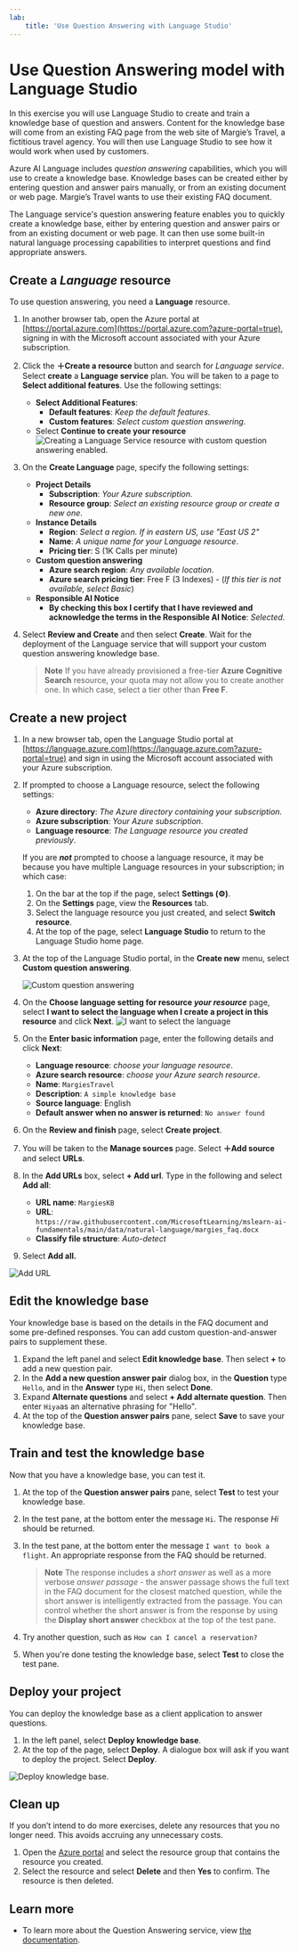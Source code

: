 ```yaml
---
lab:
    title: 'Use Question Answering with Language Studio'
---
```


# Use Question Answering model with Language Studio

In this exercise you will use Language Studio to create and train a knowledge base of question and answers. Content for the knowledge base will come from an existing FAQ page from the web site of Margie’s Travel, a fictitious travel agency. You will then use Language Studio to see how it would work when used by customers.

Azure AI Language includes *question answering* capabilities, which you will use to create a knowledge base. Knowledge bases can be created either by entering question and answer pairs manually, or from an existing document or web page. Margie’s Travel wants to use their existing FAQ document.

The Language service's question answering feature enables you to quickly create a knowledge base, either by entering question and answer pairs or from an existing document or web page. It can then use some built-in natural language processing capabilities to interpret questions and find appropriate answers.

## Create a *Language* resource

To use question answering, you need a **Language** resource.

1. In another browser tab, open the Azure portal at [https://portal.azure.com](https://portal.azure.com?azure-portal=true), signing in with the Microsoft account associated with your Azure subscription.

1. Click the **&#65291;Create a resource** button and search for *Language service*. Select **create** a **Language service** plan. You will be taken to a page to **Select additional features**. Use the following settings:
    - **Select Additional Features**:
        - **Default features**: *Keep the default features*.
        - **Custom features**: *Select custom question answering*.
     - Select **Continue to create your resource**
    ![Creating a Language Service resource with custom question answering enabled.](media/create-a-bot/create-language-service-resource.png)

1. On the **Create Language** page, specify the following settings:
    - **Project Details**
        - **Subscription**: *Your Azure subscription*.
        - **Resource group**: *Select an existing resource group or create a new one*.
    - **Instance Details**
        - **Region**: *Select a region. If in eastern US, use "East US 2"*      
        - **Name**: *A unique name for your Language resource*.
        - **Pricing tier**: S (1K Calls per minute)
    - **Custom question answering**
        - **Azure search region**: *Any available location*.
        - **Azure search pricing tier**: Free F (3 Indexes) - (*If this tier is not available, select Basic*)
    - **Responsible AI Notice**
        - **By checking this box I certify that I have reviewed and acknowledge the terms in the Responsible AI Notice**: *Selected*.

1. Select **Review and Create** and then select **Create**. Wait for the deployment of the Language service that will support your custom question answering knowledge base.

    > **Note**
    > If you have already provisioned a free-tier **Azure Cognitive Search** resource, your quota may not allow you to create another one. In which case, select a tier other than **Free F**.

## Create a new project

1. In a new browser tab, open the Language Studio portal at [https://language.azure.com](https://language.azure.com?azure-portal=true) and sign in using the Microsoft account associated with your Azure subscription.
1. If prompted to choose a Language resource, select the following settings:
    - **Azure directory**: *The Azure directory containing your subscription*.
    - **Azure subscription**: *Your Azure subscription*.
    - **Language resource**: *The Language resource you created previously*.

    If you are ***not*** prompted to choose a language resource, it may be because you have multiple Language resources in your subscription; in which case:
    1. On the bar at the top if the page, select **Settings (&#9881;)**.      
    1. On the **Settings** page, view the **Resources** tab.
    1. Select the language resource you just created, and select **Switch resource**.
    1. At the top of the page, select **Language Studio** to return to the Language Studio home page.

1. At the top of the Language Studio portal, in the **Create new** menu, select **Custom question answering**.

    ![Custom question answering](media/create-a-bot/create-custom-question-answering.png)

1. On the **Choose language setting for resource *your resource*** page, select **I want to select the language when I create a project in this resource** and click **Next**.
  ![I want to select the language](media/create-a-bot/create-project.png)

1. On the **Enter basic information** page, enter the following details and click **Next**:
    - **Language resource**: *choose your language resource*.  
    - **Azure search resource**: *choose your Azure search resource*.
    - **Name**: `MargiesTravel`
    - **Description**: `A simple knowledge base`
    - **Source language**: English
    - **Default answer when no answer is returned**: `No answer found`
1. On the **Review and finish** page, select **Create project**.
1. You will be taken to the **Manage sources** page. Select **&#65291;Add source** and select **URLs**.
1. In the **Add URLs** box, select **+ Add url**. Type in the following and select **Add all**:
    - **URL name**: `MargiesKB`
    - **URL**: `https://raw.githubusercontent.com/MicrosoftLearning/mslearn-ai-fundamentals/main/data/natural-language/margies_faq.docx`
    - **Classify file structure**: *Auto-detect*
1. Select **Add all.**  

 ![Add URL](media/create-a-bot/add-url.png)

## Edit the knowledge base

Your knowledge base is based on the details in the FAQ document and some pre-defined responses. You can add custom question-and-answer pairs to supplement these.

1. Expand the left panel and select **Edit knowledge base**. Then select **+** to add a new question pair.
1. In the **Add a new question answer pair** dialog box, in the **Question** type `Hello`, and in the **Answer** type `Hi`, then select **Done**.
1. Expand **Alternate questions** and select **+ Add alternate question**. Then enter `Hiya`as an alternative phrasing for "Hello".
1. At the top of the **Question answer pairs** pane, select **Save** to save your knowledge base.

## Train and test the knowledge base

Now that you have a knowledge base, you can test it.

1. At the top of the **Question answer pairs** pane, select **Test** to test your knowledge base.
1. In the test pane, at the bottom enter the message `Hi`. The response *Hi* should be returned.
1. In the test pane, at the bottom enter the message `I want to book a flight`. An appropriate response from the FAQ should be returned.

    > **Note**
    > The response includes a *short answer* as well as a more verbose *answer passage* - the answer passage shows the full text in the FAQ document for the closest matched question, while the short answer is intelligently extracted from the passage. You can control whether the short answer is from the response by using the **Display short answer** checkbox at the top of the test pane.

1. Try another question, such as `How can I cancel a reservation?`
1. When you're done testing the knowledge base, select **Test** to close the test pane.

## Deploy your project

You can deploy the knowledge base as a client application to answer questions.

1. In the left panel, select **Deploy knowledge base**.
1. At the top of the page, select **Deploy**. A dialogue box will ask if you want to deploy the project. Select **Deploy**.

 ![Deploy knowledge base.](media/create-a-bot/deploy-knowledge-base.png)

## Clean up

If you don’t intend to do more exercises, delete any resources that you no longer need. This avoids accruing any unnecessary costs.

1. Open the [Azure portal]( https://portal.azure.com) and select the resource group that contains the resource you created. 
1. Select the resource and select **Delete** and then **Yes** to confirm. The resource is then deleted.

## Learn more

- To learn more about the Question Answering service, view [the documentation](https://docs.microsoft.com/azure/cognitive-services/language-service/question-answering/overview).

